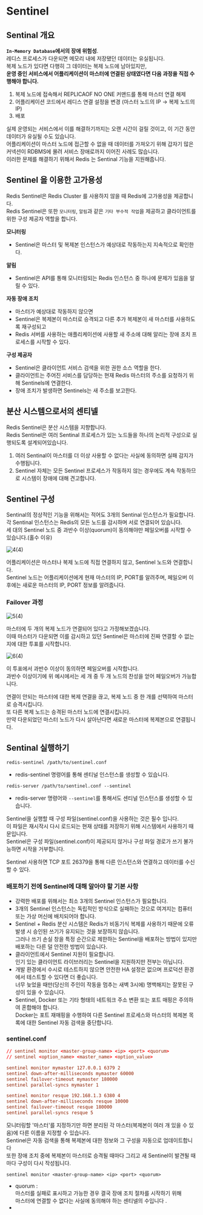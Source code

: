 # Sentinel 
## Sentinal 개요  
       
**`In-Memory Database`에서의 장애 위험성**.       
레디스 프로세스가 다운되면 메모리 내에 저장됐던 데이터는 유실됩니다.      
복제 노드가 있다면 다행히 그 데이터는 복제 노드에 남아있지만,   
**운영 중인 서비스에서 어플리케이션이 마스터에 연결된 상태였다면 다음 과정을 직접 수행해야 합니다.**  
  
1. 복제 노드에 접속해서 REPLICAOF NO ONE 커맨드를 통해 마스터 연결 해제   
2. 어플리케이션 코드에서 레디스 연결 설정을 변경 (마스터 노드의 IP -> 복제 노드의 IP)
3. 배포
    
실제 운영되는 서비스에서 이를 해결하기까지는 오랜 시간이 걸릴 것이고, 이 기간 동안 데이터가 유실될 수도 있습니다.          
어플리케이션이 마스터 노드에 접근할 수 없을 때 데이터를 가져오기 위해 갑자기 많은 커넥션이 RDBMS에 몰려 서비스 장애로까지 이어진 사례도 많습니다.   
이러한 문제를 해결하기 위해서 Redis 는 Sentinal 기능을 지원해줍니다.    
     
## Sentinel 을 이용한 고가용성      
                  
Redis Sentinel은 Redis Cluster 를 사용하지 않을 때 Redis에 고가용성을 제공합니다.             
Redis Sentinel은 또한 `모니터링`, `알림`과 같은 `기타 부수적 작업`을 제공하고 클라이언트를 위한 구성 제공자 역할을 합니다.  
           
**모니터링** 
* Sentinel은 마스터 및 복제본 인스턴스가 예상대로 작동하는지 지속적으로 확인한다.         

**알림**    
* Sentinel은 API를 통해 모니터링되는 Redis 인스턴스 중 하나에 문제가 있음을 알릴 수 있다.          
  
**자동 장애 조치**   
* 마스터가 예상대로 작동하지 않으면        
* Sentinel은 복제본이 마스터로 승격되고 다른 추가 복제본이 새 마스터를 사용하도록 재구성되고       
* Redis 서버를 사용하는 애플리케이션에 사용할 새 주소에 대해 알리는 장애 조치 프로세스를 시작할 수 있다.   
  
**구성 제공자**  
* Sentinel은 클라이언트 서비스 검색을 위한 권한 소스 역할을 한다.   
* 클라이언트는 주어진 서비스를 담당하는 현재 Redis 마스터의 주소를 요청하기 위해 Sentinels에 연결한다.  
* 장애 조치가 발생하면 Sentinels는 새 주소를 보고한다.  
  

## 분산 시스템으로서의 센티넬

Redis Sentinel은 분산 시스템을 지향합니다.  
Redis Sentinel은 여러 Sentinal 프로세스가 있는 노드들을 하나의 논리적 구성으로 실행되도록 설계되어있습니다.  
  
1. 여러 Sentinal이 마스터를 더 이상 사용할 수 없다는 사실에 동의하면 실패 감지가 수행됩니다.      
2. Sentinel 자체는 모든 Sentinel 프로세스가 작동하지 않는 경우에도 계속 작동하므로 시스템이 장애에 대해 견고합니다.     


## Sentinel 구성
Sentinal의 정상적인 기능을 위해서는 적어도 3개의 Sentinal 인스턴스가 필요합니다.   
각 Sentinal 인스턴스는 Redis의 모든 노드를 감시하며 서로 연결되어 있습니다.      
세 대의 Sentinel 노드 중 과반수 이상(quorum)이 동의해야만 페일오버를 시작할 수 있습니다.(홀수 이유)  

![4(4)](https://user-images.githubusercontent.com/50267433/196723347-887b0e66-8821-4e0e-960f-f2a4d0d06393.png)

  
어플리케이션은 마스터나 복제 노드에 직접 연결하지 않고, Sentinel 노드와 연결합니다.      
Sentinel 노드는 어플리케이션에게 현재 마스터의 IP, PORT를 알려주며, 페일오버 이후에는 새로운 마스터의 IP, PORT 정보를 알려줍니다.   

### Failover 과정
 
![5(4)](https://user-images.githubusercontent.com/50267433/196729690-03444555-4530-40f3-8421-d1a18136a3d5.png)

  
마스터에 두 개의 복제 노드가 연결되어 있다고 가정해보겠습니다.     
이때 마스터가 다운되면 이를 감시하고 있던 Sentinel은 마스터에 진짜 연결할 수 없는지에 대한 투표를 시작합니다.   

![6(4)](https://user-images.githubusercontent.com/50267433/196729775-9b7ec16d-c6dd-4111-a766-f97879b3db55.png)
   
이 투표에서 과반수 이상이 동의하면 페일오버를 시작합니다.         
과반수 이상이기에 위 예시에서는 세 개 중 두 개 노드의 찬성을 얻어 페일오버가 가능합니다.         
  
연결이 안되는 마스터에 대한 복제 연결을 끊고, 복제 노드 중 한 개를 선택하여 마스터로 승격시킵니다.        
또 다른 복제 노드는 승격된 마스터 노드에 연결시킵니다.      
만약 다운되었던 마스터 노드가 다시 살아난다면 새로운 마스터에 복제본으로 연결됩니다.  

## Sentinal 실행하기 

```
redis-sentinel /path/to/sentinel.conf
```
* redis-sentinel 명령어를 통해 센티널 인스턴스를 생성할 수 있습니다.  

```
redis-server /path/to/sentinel.conf --sentinel
```
* redis-server 명령어와 `--sentinel`를 통해서도 센티널 인스턴스를 생성할 수 있습니다.   
       
Sentinel을 실행할 때 구성 파일(sentinel.conf)을 사용하는 것은 필수 입니다.       
이 파일은 재시작시 다시 로드되는 현재 상태를 저장하기 위해 시스템에서 사용하기 때문입니다.       
Sentinel은 구성 파일(sentinel.conf)이 제공되지 않거나 구성 파일 경로가 쓰기 불가능하면 시작을 거부합니다.    

Sentinel 사용하면 TCP 포트 26379을 통해 다른 인스턴스와 연결하고 데이터를 수신할 수 있다.   

### 배포하기 전에 Sentinel에 대해 알아야 할 기본 사항
 
* 강력한 배포를 위해서는 최소 3개의 Sentinel 인스턴스가 필요합니다.   
* 3개의 Sentinel 인스턴스는 독립적인 방식으로 실패하는 것으로 여겨지는 컴퓨터 또는 가상 머신에 배치되어야 합니다.  
* Sentinel + Redis 분산 시스템은 Redis가 비동기식 복제를 사용하기 때문에 오류 발생 시 승인된 쓰기가 유지되는 것을 보장하지 않습니다.      
  그러나 쓰기 손실 창을 특정 순간으로 제한하는 Sentinel을 배포하는 방법이 있지만 배포하는 다른 덜 안전한 방법이 있습니다.   
* 클라이언트에서 Sentinel 지원이 필요합니다.   
  인기 있는 클라이언트 라이브러리는 Sentinel을 지원하지만 전부는 아닙니다.
* 개발 환경에서 수시로 테스트하지 않으면 안전한 HA 설정은 없으며 프로덕션 환경에서 테스트할 수 있다면 더 좋습니다.   
  너무 늦었을 때만(당신의 주인이 작동을 멈추는 새벽 3시에) 명백해지는 잘못된 구성이 있을 수 있습니다.
* Sentinel, Docker 또는 기타 형태의 네트워크 주소 변환 또는 포트 매핑은 주의하여 혼합해야 합니다.   
  Docker는 포트 재매핑을 수행하여 다른 Sentinel 프로세스와 마스터의 복제본 목록에 대한 Sentinel 자동 검색을 중단합니다.   

### sentinel.conf

```conf
// sentinel monitor <master-group-name> <ip> <port> <quorum>
// sentinel <option_name> <master_name> <option_value>

sentinel monitor mymaster 127.0.0.1 6379 2
sentinel down-after-milliseconds mymaster 60000
sentinel failover-timeout mymaster 180000
sentinel parallel-syncs mymaster 1

sentinel monitor resque 192.168.1.3 6380 4
sentinel down-after-milliseconds resque 10000
sentinel failover-timeout resque 180000
sentinel parallel-syncs resque 5
```
   
모니터링할 '마스터'를 지정하기만 하면 분리된 각 마스터(복제본이 여러 개 있을 수 있음)에 다른 이름을 지정할 수 있습니다.        
Sentinel은 자동 검색을 통해 복제본에 대한 정보와 그 구성을 자동으로 업데이트합니다  
또한 장애 조치 중에 복제본이 마스터로 승격될 때마다 그리고 새 Sentinel이 발견될 때마다 구성이 다시 작성됩니다.      

```
sentinel monitor <master-group-name> <ip> <port> <quorum>
```
* quorum :    
  마스터를 실패로 표시하고 가능한 경우 결국 장애 조치 절차를 시작하기 위해   
  마스터에 연결할 수 없다는 사실에 동의해야 하는 센티넬의 수입니다 .
* 





  



